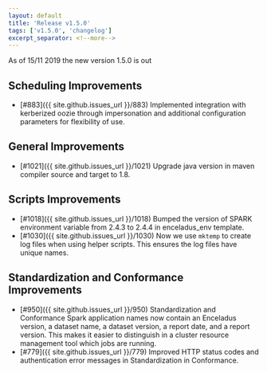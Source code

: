 ```yaml
---
layout: default
title: 'Release v1.5.0'
tags: ['v1.5.0', 'changelog']
excerpt_separator: <!--more-->
---
```

As of 15/11 2019 the new version 1.5.0 is out
<!--more-->

## Scheduling Improvements
- [#883]({{ site.github.issues_url }}/883) Implemented integration with kerberized oozie through impersonation and additional configuration parameters for flexibility of use.

## General Improvements
- [#1021]({{ site.github.issues_url }}/1021) Upgrade java version in maven compiler source and target to 1.8.

## Scripts Improvements
- [#1018]({{ site.github.issues_url }}/1018) Bumped the version of SPARK environment variable from 2.4.3 to 2.4.4 in enceladus_env template.
- [#1030]({{ site.github.issues_url }}/1030) Now we use `mktemp` to create log files when using helper scripts. This ensures the log files have unique names.

## Standardization and Conformance Improvements
- [#950]({{ site.github.issues_url }}/950) Standardization and Conformance Spark application names now contain an Enceladus version, a dataset name, a dataset version, a report date, and a report version. This makes it easier to distinguish in a cluster resource management tool which jobs are running.
- [#779]({{ site.github.issues_url }}/779) Improved HTTP status codes and authentication error messages in Standardization in Conformance.
